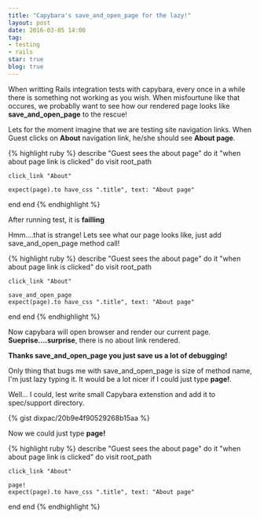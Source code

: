 ```yaml
---
title: "Capybara's save_and_open_page for the lazy!"
layout: post
date: 2016-03-05 14:00
tag:
- testing
- rails
star: true
blog: true
---
```



When writting Rails integration tests with capybara, every once
in a while there is something not working as you wish.
When misfourtune like that occures, we probablly want to see how our
rendered page looks like **save_and_open_page** to the rescue!

Lets for the moment imagine that we are testing site navigation links.
When Guest clicks on **About** navigation link, he/she should see **About
page**.

{% highlight ruby %}
describe "Guest sees the about page" do
  it "when about page link is clicked" do
    visit root_path

    click_link "About"

    expect(page).to have_css ".title", text: "About page"
  end
end
{% endhighlight %}


After running test, it is **failling**

Hmm....that is strange!
Lets see what our page looks like, just add save_and_open_page method
call!

{% highlight ruby %}
describe "Guest sees the about page" do
  it "when about page link is clicked" do
    visit root_path

    click_link "About"

    save_and_open_page
    expect(page).to have_css ".title", text: "About page"
  end
end
{% endhighlight %}

Now capybara will open browser and render our current page.
**Sueprise....surprise**, there is no about link rendered.

**Thanks save_and_open_page you just save us a lot of debugging!**

Only thing that bugs me with save_and_open_page is size of method name,
I'm just lazy typing it.
It would be a lot nicer if I could just type **page!**.

Well... I could, lest write small Capybara extenstion and add it to
spec/support directory.

{% gist dixpac/20b9e4f90529268b15aa %}

Now we could just type
**page!**

{% highlight ruby %}
describe "Guest sees the about page" do
  it "when about page link is clicked" do
    visit root_path

    click_link "About"

    page!
    expect(page).to have_css ".title", text: "About page"
  end
end
{% endhighlight %}
